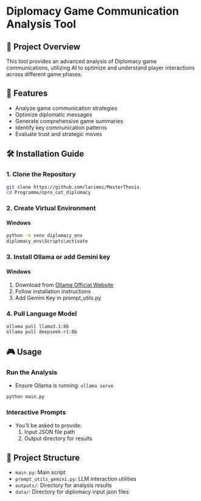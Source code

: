 # Diplomacy Game Communication Analysis Tool

## 🎲 Project Overview

This tool provides an advanced analysis of Diplomacy game communications, utilizing AI to optimize and understand player interactions across different game phases.

## 🚀 Features

- Analyze game communication strategies
- Optimize diplomatic messages
- Generate comprehensive game summaries
- Identify key communication patterns
- Evaluate trust and strategic moves

## 🛠️ Installation Guide

### 1. Clone the Repository

```bash
git clone https://github.com/larimei/MasterThesis
cd Programme/opro_cot_diplomacy
```

### 2. Create Virtual Environment

#### Windows

```bash
python -m venv diplomacy_env
diplomacy_env\Scripts\activate
```

### 3. Install Ollama or add Gemini key

#### Windows

1. Download from [Ollama Official Website](https://ollama.com/download)
2. Follow installation instructions
3. Add Gemini Key in prompt_utils.py

### 4. Pull Language Model

```bash
ollama pull llama3.1:8b
ollama pull deepseek-r1:8b
```

## 🎮 Usage

### Run the Analysis

- Ensure Ollama is running: `ollama serve`

```bash
python main.py
```

### Interactive Prompts

- You'll be asked to provide:
  1. Input JSON file path
  2. Output directory for results

## 📂 Project Structure

- `main.py`: Main script
- `prompt_utils_gemini.py`: LLM interaction utilities
- `outputs/`: Directory for analysis results
- `data/`: Directory for diplomacy input json files
